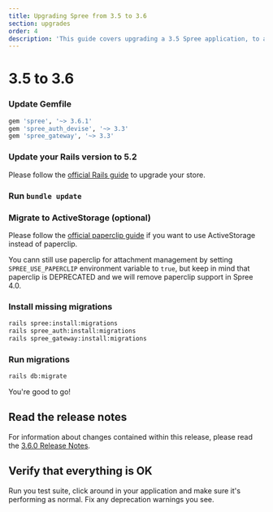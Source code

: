 ```yaml
---
title: Upgrading Spree from 3.5 to 3.6
section: upgrades
order: 4
description: 'This guide covers upgrading a 3.5 Spree application, to a 3.6 application.'
---
```


# 3.5 to 3.6

### Update Gemfile

```ruby
gem 'spree', '~> 3.6.1'
gem 'spree_auth_devise', '~> 3.3'
gem 'spree_gateway', '~> 3.3'
```

### Update your Rails version to 5.2

Please follow the [official Rails guide](http://guides.rubyonrails.org/5_2_release_notes.html#upgrading-to-rails-5-2) to upgrade your store.

### Run `bundle update`

### Migrate to ActiveStorage \(optional\)

Please follow the [official paperclip guide](https://github.com/thoughtbot/paperclip/blob/master/MIGRATING.md) if you want to use ActiveStorage instead of paperclip.

You cann still use paperclip for attachment management by setting `SPREE_USE_PAPERCLIP` environment variable to `true`, but keep in mind that paperclip is DEPRECATED and we will remove paperclip support in Spree 4.0.

### Install missing migrations

```bash
rails spree:install:migrations
rails spree_auth:install:migrations
rails spree_gateway:install:migrations
```

### Run migrations

```bash
rails db:migrate
```

You're good to go!

## Read the release notes

For information about changes contained within this release, please read the [3.6.0 Release Notes](http://guides.spreecommerce.org/release_notes/spree_3_6_0.html).

## Verify that everything is OK

Run you test suite, click around in your application and make sure it's performing as normal. Fix any deprecation warnings you see.

